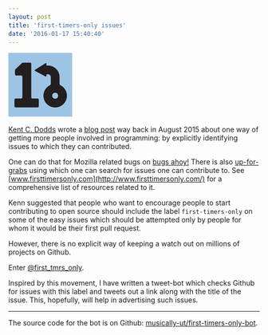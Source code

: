 ```yaml
---
layout: post
title: 'first-timers-only issues'
date: '2016-01-17 15:40:40'
---
```


![@first_tmrs_only](/content/images/2016/Aug/first-timers-only-icon.png)

[Kent C. Dodds](https://twitter.com/kentcdodds) wrote a [blog post](https://medium.com/@kentcdodds/first-timers-only-78281ea47455#.e1z71cjox) way back in August 2015 about one way of getting 
more people involved in programming: by explicitly identifying issues to which
they can contributed. 

One can do that for Mozilla related bugs on [bugs ahoy!](http://www.joshmatthews.net/bugsahoy/)
There is also [up-for-grabs](http://up-for-grabs.net/#/) using which one can search for issues one can contribute to. See [www.firsttimersonly.com](http://www.firsttimersonly.com/) for a comprehensive list of resources related to it.


Kenn suggested that people who want to encourage people to start contributing
to open source should include the label `first-timers-only` on some of the
easy issues which should be attempted only by people for whom it would be their
first pull request.

However, there is no explicit way of keeping a watch out on millions of projects on Github. 

Enter [@first_tmrs_only](https://twitter.com/first_tmrs_only).

Inspired by this movement, I have written a tweet-bot which checks Github for
issues with this label and tweets out a link along with the title of the
issue. This, hopefully, will help in advertising such issues.

----

The source code for the bot is on Github: [musically-ut/first-timers-only-bot](https://github.com/musically-ut/first-timers-only-bot).

